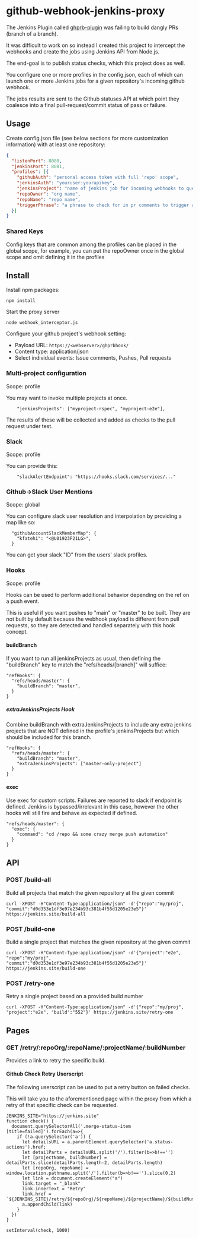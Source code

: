 # github-webhook-jenkins-proxy

The Jenkins Plugin called [ghprb-plugin](https://github.com/jenkinsci/ghprb-plugin) was failing to build dangly PRs (branch of a branch).

It was difficult to work on so instead I created this project to intercept the webhooks and create the jobs using Jenkins API from Node.js.

The end-goal is to publish status checks, which this project does as well.

You configure one or more profiles in the config.json, each of which can launch one or more Jenkins jobs for a given repository's incoming github webhook.

The jobs results are sent to the Github statuses API at which point they coalesce into a final pull-request/commit status of pass or failure.

## Usage

Create config.json file (see below sections for more customization information) with at least one repository:

```json
{
  "listenPort": 8080,
  "jenkinsPort": 8081,
  "profiles": [{
    "githubAuth": "personal access token with full 'repo' scope",
    "jenkinsAuth": "youruser:yourapikey",
    "jenkinsProject": "name of jenkins job for incoming webhooks to queue",
    "repoOwner": "org name",
    "repoName": "repo name",
    "triggerPhrase": "a phrase to check for in pr comments to trigger a build",
  }]
}
```

### Shared Keys

Config keys that are common among the profiles can be placed in the global scope, for example, you can put the repoOwner once in the global scope and omit defining it in the profiles


## Install

Install npm packages:

```
npm install
```

Start the proxy server

`node webhook_interceptor.js`

Configure your github project's webhook setting:

* Payload URL: `https://<webserver>/ghprbhook/`
* Content type: application/json
* Select individual events: Issue comments, Pushes, Pull requests

### Multi-project configuration

Scope: profile

You may want to invoke multiple projects at once.

```
    "jenkinsProjects": ["myproject-rspec", "myproject-e2e"],
```

The results of these will be collected and added as checks to the pull request under test.

### Slack

Scope: profile

You can provide this: 

```
    "slackAlertEndpoint": "https://hooks.slack.com/services/..."
```

### Github->Slack User Mentions

Scope: global

You can configure slack user resolution and interpolation by providing a map like so:

```
  "githubAccountSlackMemberMap": {
    "kfatehi": "<@U01923F21LG>",
  }
```

You can get your slack "ID" from the users' slack profiles.

### Hooks

Scope: profile

Hooks can be used to perform additional behavior depending on the ref on a push event.

This is useful if you want pushes to "main" or "master" to be built. They are not built by default because the webhook payload is different from pull requests, so they are detected and handled separately with this hook concept.

#### buildBranch

If you want to run all jenkinsProjects as usual, then defining the "buildBranch" key to match the "refs/heads/[branch]" will suffice:

```
"refHooks": {
  "refs/heads/master": {
    "buildBranch": "master",
  }
}
```

##### extraJenkinsProjects Hook

Combine buildBranch with extraJenkinsProjects to include any extra jenkins projects that are NOT defined in the profile's jenkinsProjects but which should be included for this branch.

```
"refHooks": {
  "refs/heads/master": {
    "buildBranch": "master",
    "extraJenkinsProjects": ["master-only-project"]
  }
}
```

#### exec

Use exec for custom scripts. Failures are reported to slack if endpoint is defined. Jenkins is bypassed/irrelevant in this case, however the other hooks will still fire and behave as expected if defined.

```
"refs/heads/master": {
  "exec": {
    "command": "cd /repo && some crazy merge push automation"
  }
}
```

## API

### POST /build-all

Build all projects that match the given repository at the given commit

`curl -XPOST -H"Content-Type:application/json" -d'{"repo":"my/proj", "commit":"d0d353e1df3e97e234b93c381b4f55d1205e23e5"}' https://jenkins.site/build-all`

### POST /build-one

Build a single project that matches the given repository at the given commit

`curl -XPOST -H"Content-Type:application/json" -d'{"project":"e2e", "repo":"my/proj", "commit":"d0d353e1df3e97e234b93c381b4f55d1205e23e5"}' https://jenkins.site/build-one`


### POST /retry-one

Retry a single project based on a provided build number

`curl -XPOST -H"Content-Type:application/json" -d'{"repo":"my/proj", "project":"e2e", "build":"552"}' https://jenkins.site/retry-one`

## Pages

### GET /retry/:repoOrg/:repoName/:projectName/:buildNumber

Provides a link to retry the specific build.

#### Github Check Retry Userscript

The following userscript can be used to put a retry button on failed checks.

This will take you to the aforementioned page within the proxy from which a retry of that specific check can be requested.

```
JENKINS_SITE="https://jenkins.site"
function check() {
  document.querySelectorAll('.merge-status-item [title=failed]').forEach(a=>{
    if (!a.querySelector('a')) {
      let detailsURL = a.parentElement.querySelector('a.status-actions').href;
      let detailParts = detailsURL.split('/').filter(b=>b!=='')
      let [projectName, buildNumber] = detailParts.slice(detailParts.length-2, detailParts.length)
      let [repoOrg, repoName] = window.location.pathname.split('/').filter(b=>b!=='').slice(0,2)
      let link = document.createElement("a")
      link.target = "_blank"
      link.innerText = "Retry"
      link.href = `${JENKINS_SITE}/retry/${repoOrg}/${repoName}/${projectName}/${buildNumber}`
      a.appendChild(link)
    }
  })
}

setInterval(check, 1000)
```
